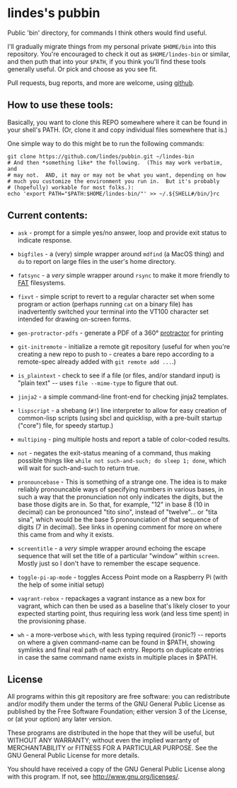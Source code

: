 lindes's pubbin
===============

Public 'bin' directory, for commands I think others would find useful.

I'll gradually migrate things from my personal private `$HOME/bin`
into this repository.  You're encouraged to check it out as
`$HOME/lindes-bin` or similar, and then puth that into your `$PATH`,
if you think you'll find these tools generally useful.  Or pick and
choose as you see fit.

Pull requests, bug reports, and more are welcome, using
[github](https://github.com/lindes/pubbin).

## How to use these tools:

Basically, you want to clone this REPO somewhere where it can be found
in your shell's PATH.  (Or, clone it and copy individual files somewhere
that is.)

One simple way to do this might be to run the following commands:

```shell
git clone https://github.com/lindes/pubbin.git ~/lindes-bin
# And then *something like* the following.  (This may work verbatim, and
# may not.  AND, it may or may not be what you want, depending on how
# much you customize the environment you run in.  But it's probably
# (hopefully) workable for most folks.):
echo 'export PATH="$PATH:$HOME/lindes-bin/"' >> ~/.${SHELL#/bin/}rc
```

## Current contents:

* `ask` - prompt for a simple yes/no answer, loop and provide exit
  status to indicate response.

* `bigfiles` - a (very) simple wrapper around `mdfind` (a MacOS thing)
  and `du` to report on large files in the user's home directory.

* `fatsync` - a *very* simple wrapper around `rsync` to make it more
  friendly to
  [FAT](https://en.wikipedia.org/wiki/File_Allocation_Table)
  filesystems.

* `fixvt` - simple script to revert to a regular character set when
  some program or action (perhaps running `cat` on a binary file) has
  inadvertently switched your terminal into the VT100 character set
  intended for drawing on-screen forms.

* `gen-protractor-pdfs` - generate a PDF of a 360°
  [protractor](https://en.wikipedia.org/wiki/Protractor) for printing

* `git-initremote` - initialize a remote git repository (useful for
  when you're creating a new repo to push to - creates a bare repo
  according to a remote-spec already added with `git remote add ...`.)

* `is_plaintext` - check to see if a file (or files, and/or standard
  input) is "plain text" -- uses `file --mime-type` to figure that out.

* `jinja2` - a simple command-line front-end for checking jinja2 templates.

* `lispscript` - a shebang (`#!`) line interpreter to allow for easy
  creation of common-lisp scripts (using sbcl and quicklisp, with
  a pre-built startup ("core") file, for speedy startup.)

* `multiping` - ping multiple hosts and report a table of color-coded
  results.

* `not` - negates the exit-status meaning of a command, thus making
  possible things like `while not such-and-such; do sleep 1; done`,
  which will wait for such-and-such to return true.

* `pronouncebase` - This is something of a strange one.  The idea is to
  make reliably pronouncable ways of specifying numbers in various
  bases, in such a way that the pronunciation not only indicates the
  digits, but the base those digits are in.  So that, for example, "12"
  in base 8 (10 in decimal) can be pronounced "tito sino", instead of
  "twelve"... or "tita sina", which would be the base 5 pronounciation
  of that sequence of digits (7 in decimal).  See links in opening
  comment for more on where this came from and why it exists.

* `screentitle` - a _very_ simple wrapper around echoing the escape
  sequence that will set the title of a particular "window" within
  `screen`.  Mostly just so I don't have to remember the escape
  sequence.

* `toggle-pi-ap-mode` - toggles Access Point mode on a Raspberry Pi
  (with the help of some initial setup)

* `vagrant-rebox` - repackages a vagrant instance as a new box for
  vagrant, which can then be used as a baseline that's likely closer to
  your expected starting point, thus requiring less work (and less time
  spent) in the provisioning phase.

* `wh` - a more-verbose `which`, with less typing required (ironic?) --
  reports on where a given command-name can be found in $PATH, showing
  symlinks and final real path of each entry.  Reports on duplicate
  entries in case the same command name exists in multiple places in
  $PATH.

## License

All programs within this git repository are free software: you can
redistribute and/or modify them under the terms of the GNU General
Public License as published by the Free Software Foundation; either
version 3 of the License, or (at your option) any later version.

These programs are distributed in the hope that they will be useful,
but WITHOUT ANY WARRANTY; without even the implied warranty of
MERCHANTABILITY or FITNESS FOR A PARTICULAR PURPOSE.  See the GNU
General Public License for more details.

You should have received a copy of the GNU General Public License along
with this program.  If not, see <http://www.gnu.org/licenses/>.

